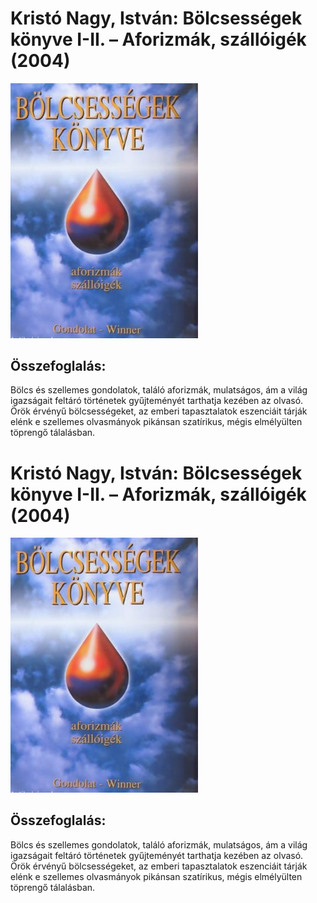 # <a name="id_1200">Kristó Nagy, István: Bölcsességek könyve I-II. – Aforizmák, szállóigék (2004)</a>
<img src="https://github.com/BercziSandor/calibre_lib/raw/main/Kristo%20Nagy%2C%20Istvan/Bolcsessegek%20konyve%20I-II.%20-%20Aforizm%20%281200%29/cover.jpg" alt="cover" width="300"/>

## Összefoglalás:
<div>
<p>Bölcs és szellemes gondolatok, találó aforizmák, mulatságos, ám a világ igazságait feltáró történetek gyűjteményét tarthatja kezében az olvasó. <br>Örök érvényű bölcsességeket, az emberi tapasztalatok eszenciáit tárják elénk e szellemes olvasmányok pikánsan szatírikus, mégis elmélyülten töprengő tálalásban.</p></div>

# <a name="id_1201">Kristó Nagy, István: Bölcsességek könyve I-II. – Aforizmák, szállóigék (2004)</a>
<img src="https://github.com/BercziSandor/calibre_lib/raw/main/Kristo%20Nagy%2C%20Istvan/Bolcsessegek%20konyve%20I-II.%20-%20Aforizm%20%281201%29/cover.jpg" alt="cover" width="300"/>

## Összefoglalás:
<div>
<p>Bölcs és szellemes gondolatok, találó aforizmák, mulatságos, ám a világ igazságait feltáró történetek gyűjteményét tarthatja kezében az olvasó. <br>Örök érvényű bölcsességeket, az emberi tapasztalatok eszenciáit tárják elénk e szellemes olvasmányok pikánsan szatírikus, mégis elmélyülten töprengő tálalásban.</p></div>

